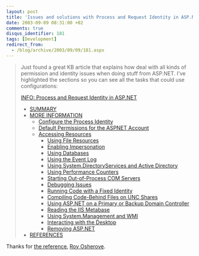 ```yaml
---
layout: post
title: 'Issues and solutions with Process and Request Identity in ASP.NET '
date: 2003-09-09 08:31:00 +02
comments: true
disqus_identifier: 181
tags: [Development]
redirect_from:
  - /blog/archive/2003/09/09/181.aspx
---
```


> Just found a great KB article that explains how deal with all kinds of permission and identity issues when doing stuff from ASP.NET. I've highlighted the sections so you can see all the tasks that could use configurations:
>
> [INFO: Process and Request Identity in ASP.NET](http://support.microsoft.com/default.aspx?scid=http://support.microsoft.com:80/support/kb/articles/q317/0/12.asp&NoWebContent=1)
>
> - [SUMMARY](http://support.microsoft.com/default.aspx?scid=http://support.microsoft.com:80/support/kb/articles/q317/0/12.asp&NoWebContent=1#1)
> - [MORE INFORMATION](http://support.microsoft.com/default.aspx?scid=http://support.microsoft.com:80/support/kb/articles/q317/0/12.asp&NoWebContent=1#2)
>   - [Configure the Process Identity](http://support.microsoft.com/default.aspx?scid=http://support.microsoft.com:80/support/kb/articles/q317/0/12.asp&NoWebContent=1#3)
>   - [Default Permissions for the ASPNET Account](http://support.microsoft.com/default.aspx?scid=http://support.microsoft.com:80/support/kb/articles/q317/0/12.asp&NoWebContent=1#4)
>   - [Accessing Resources](http://support.microsoft.com/default.aspx?scid=http://support.microsoft.com:80/support/kb/articles/q317/0/12.asp&NoWebContent=1#5)
>     - [Using File Resources](http://support.microsoft.com/default.aspx?scid=http://support.microsoft.com:80/support/kb/articles/q317/0/12.asp&NoWebContent=1#5a)
>     - [Enabling Impersonation](http://support.microsoft.com/default.aspx?scid=http://support.microsoft.com:80/support/kb/articles/q317/0/12.asp&NoWebContent=1#5b)
>     - [Using Databases](http://support.microsoft.com/default.aspx?scid=http://support.microsoft.com:80/support/kb/articles/q317/0/12.asp&NoWebContent=1#5c)
>     - [Using the Event Log](http://support.microsoft.com/default.aspx?scid=http://support.microsoft.com:80/support/kb/articles/q317/0/12.asp&NoWebContent=1#5d)
>     - [Using System.DirectoryServices and Active Directory](http://support.microsoft.com/default.aspx?scid=http://support.microsoft.com:80/support/kb/articles/q317/0/12.asp&NoWebContent=1#5e)
>     - [Using Performance Counters](http://support.microsoft.com/default.aspx?scid=http://support.microsoft.com:80/support/kb/articles/q317/0/12.asp&NoWebContent=1#5f)
>     - [Starting Out-of-Process COM Servers](http://support.microsoft.com/default.aspx?scid=http://support.microsoft.com:80/support/kb/articles/q317/0/12.asp&NoWebContent=1#5g)
>     - [Debugging Issues](http://support.microsoft.com/default.aspx?scid=http://support.microsoft.com:80/support/kb/articles/q317/0/12.asp&NoWebContent=1#5h)
>     - [Running Code with a Fixed Identity](http://support.microsoft.com/default.aspx?scid=http://support.microsoft.com:80/support/kb/articles/q317/0/12.asp&NoWebContent=1#5i)
>     - [Compiling Code-Behind Files on UNC Shares](http://support.microsoft.com/default.aspx?scid=http://support.microsoft.com:80/support/kb/articles/q317/0/12.asp&NoWebContent=1#5j)
>     - [Using ASP.NET on a Primary or Backup Domain Controller](http://support.microsoft.com/default.aspx?scid=http://support.microsoft.com:80/support/kb/articles/q317/0/12.asp&NoWebContent=1#5k)
>     - [Reading the IIS Metabase](http://support.microsoft.com/default.aspx?scid=http://support.microsoft.com:80/support/kb/articles/q317/0/12.asp&NoWebContent=1#5l)
>     - [Using System.Management and WMI](http://support.microsoft.com/default.aspx?scid=http://support.microsoft.com:80/support/kb/articles/q317/0/12.asp&NoWebContent=1#5m)
>     - [Interacting with the Desktop](http://support.microsoft.com/default.aspx?scid=http://support.microsoft.com:80/support/kb/articles/q317/0/12.asp&NoWebContent=1#5n)
>     - [Removing ASP.NET](http://support.microsoft.com/default.aspx?scid=http://support.microsoft.com:80/support/kb/articles/q317/0/12.asp&NoWebContent=1#5o)
> - [REFERENCES](http://support.microsoft.com/default.aspx?scid=http://support.microsoft.com:80/support/kb/articles/q317/0/12.asp&NoWebContent=1#6)

Thanks for [the reference](http://weblogs.asp.net/rosherove/posts/26732.aspx), [Roy Osherove](http://weblogs.asp.net/rosherove/).
